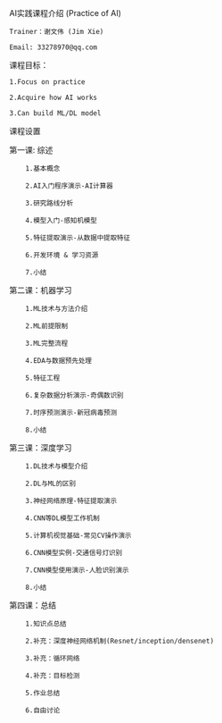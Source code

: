 
AI实践课程介绍 (Practice of AI)

	Trainer：谢文伟 (Jim Xie)

	Email: 33278970@qq.com


课程目标：

	1.Focus on practice
	
	2.Acquire how AI works
	
	3.Can build ML/DL model


课程设置

第一课: 综述

        1.基本概念

        2.AI入门程序演示-AI计算器

        3.研究路线分析

        4.模型入门-感知机模型

        5.特征提取演示-从数据中提取特征

        6.开发环境 & 学习资源

        7.小结

第二课：机器学习

        1.ML技术与方法介绍

        2.ML前提限制

        3.ML完整流程

        4.EDA与数据预先处理

        5.特征工程

        6.复杂数据分析演示-奇偶数识别

        7.时序预测演示-新冠病毒预测

        8.小结

第三课：深度学习

        1.DL技术与模型介绍

        2.DL与ML的区别

        3.神经网络原理-特征提取演示

        4.CNN等DL模型工作机制

        5.计算机视觉基础-常见CV操作演示

        6.CNN模型实例-交通信号灯识别

        7.CNN模型使用演示-人脸识别演示

        8.小结

第四课：总结

        1.知识点总结

        2.补充：深度神经网络机制(Resnet/inception/densenet) 

        3.补充：循环网络

        4.补充：目标检测

        5.作业总结

        6.自由讨论
        
